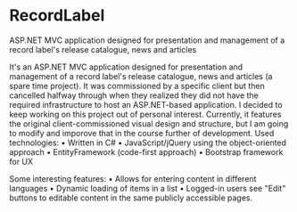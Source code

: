 # RecordLabel
ASP.NET MVC application designed for presentation and management of a record label's release catalogue, news and articles

It's an ASP.NET MVC application designed for presentation and management of a record label's release catalogue, news and articles (a spare time project).
It was commissioned by a specific client but then cancelled halfway through when they realized they did not have the required infrastructure to host an ASP.NET-based application.
I decided to keep working on this project out of personal interest. Currently, it features the original client-commissioned visual design and structure, but I am going to modify and imporove that in the course further of development.
Used technologies:
• Written in C#
• JavaScript/jQuery using the object-oriented approach
• EntityFramework (code-first approach)
• Bootstrap framework for UX

Some interesting features:
• Allows for entering content in different languages
• Dynamic loading of items in a list
• Logged-in users see "Edit" buttons to editable content in the same publicly accessible pages.

